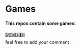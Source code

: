 # Games
#### This repos contain some games:
:two::zero::four::eight:    
feel free to add your comment .
